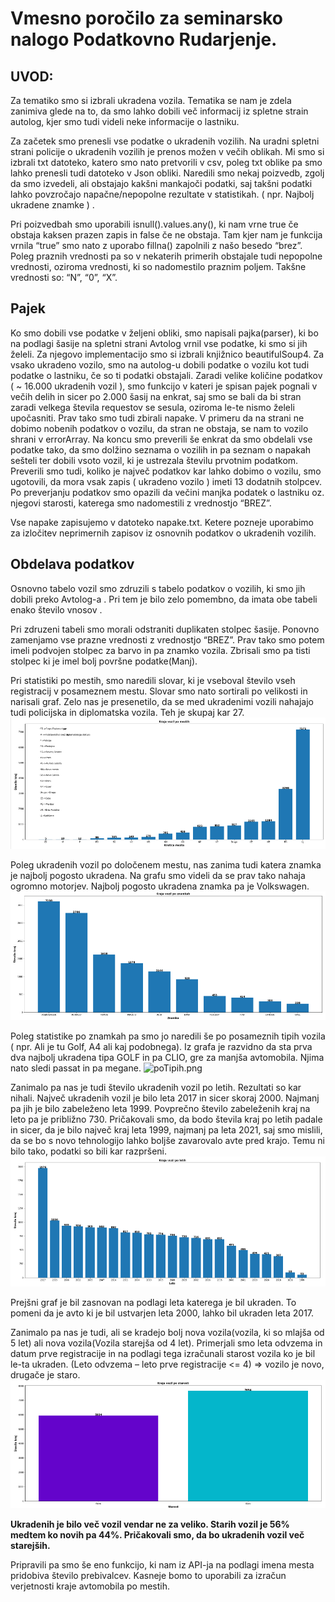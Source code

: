 # Vmesno poročilo za seminarsko nalogo Podatkovno Rudarjenje.

## UVOD:
Za tematiko smo si izbrali ukradena vozila. Tematika se nam je zdela zanimiva glede na to, da smo lahko dobili več informacij iz spletne strain autolog, kjer smo tudi videli neke informacije o lastniku.

Za začetek smo prenesli vse podatke o ukradenih vozilih. Na uradni spletni strani policije o ukradenih vozilih je prenos možen v večih oblikah. Mi smo si izbrali txt datoteko, katero smo nato pretvorili v csv, poleg txt oblike pa smo lahko prenesli tudi datoteko v Json obliki.
Naredili smo nekaj poizvedb, zgolj da smo izvedeli, ali obstajajo kakšni mankajoči podatki, saj takšni podatki  lahko povzročajo napačne/nepopolne rezultate v statistikah. ( npr. Najbolj ukradene znamke ) .

Pri poizvedbah smo uporabili isnull().values.any(), ki nam vrne true če obstaja kaksen prazen zapis in false če ne obstaja. Tam kjer nam je funkcija vrnila “true” smo nato z uporabo fillna() zapolnili z našo besedo “brez”. Poleg praznih vrednosti pa so v nekaterih primerih obstajale tudi nepopolne vrednosti, oziroma vrednosti, ki so nadomestilo praznim poljem. Takšne vrednosti so: “N”, “0”, “X”.

## Pajek
Ko smo dobili vse podatke v željeni obliki, smo napisali pajka(parser), ki bo na podlagi šasije na spletni strani Avtolog vrnil vse podatke, ki smo si jih želeli. Za njegovo implementacijo smo si izbrali knjižnico beautifulSoup4.
Za vsako ukradeno vozilo, smo na autolog-u dobili podatke o vozilu kot tudi podatke o lastniku, če so ti podatki obstajali.
Zaradi velike količine podatkov ( ~ 16.000 ukradenih vozil ), smo funkcijo v kateri je spisan pajek pognali v večih delih in sicer po 2.000 šasij na enkrat, saj smo se bali da bi stran zaradi velkega števila requestov se sesula, oziroma le-te nismo želeli upočasniti.
Prav tako smo tudi zbirali napake. V primeru da na strani ne dobimo nobenih podatkov o vozilu, da stran ne obstaja, se nam to vozilo shrani v errorArray. 
Na koncu smo preverili še enkrat da smo obdelali vse podatke tako, da smo dolžino seznama o vozilih in pa seznam o napakah sešteli ter dobili vsoto vozil, ki je ustrezala številu prvotnim podatkom.
Preverili smo tudi, koliko je največ podatkov kar lahko dobimo o vozilu, smo ugotovili, da mora vsak zapis ( ukradeno vozilo ) imeti 13 dodatnih stolpcev. Po preverjanju podatkov smo opazili da večini manjka podatek o lastniku oz. njegovi starosti, katerega smo nadomestili z vrednostjo “BREZ”.

Vse napake zapisujemo v datoteko napake.txt. Ketere pozneje uporabimo za izločitev neprimernih zapisov iz osnovnih podatkov o ukradenih vozilih.


## Obdelava podatkov
Osnovno tabelo vozil smo zdruzili s tabelo podatkov o vozilih, ki smo jih dobili preko Avtolog-a . Pri tem je bilo zelo pomembno, da imata obe tabeli enako število vnosov .

Pri zdruzeni tabeli smo morali odstraniti duplikaten stolpec šasije. Ponovno zamenjamo vse prazne vrednosti z vrednostjo “BREZ”.
Prav tako smo potem imeli podvojen stolpec za barvo in pa znamko vozila. Zbrisali smo pa tisti stolpec ki je imel bolj površne podatke(Manj).

Pri statistiki po mestih, smo naredili slovar, ki je vseboval število vseh registracij v posameznem mestu. Slovar smo nato sortirali po velikosti in narisali graf.
Zelo nas je presenetilo, da se med ukradenimi vozili nahajajo tudi policijska in diplomatska vozila.
Teh je skupaj kar 27.
![image info](poMestih.png)

Poleg ukradenih vozil po določenem mestu, nas zanima tudi katera znamka je najbolj pogosto ukradena. Na grafu smo videli da se prav tako nahaja ogromno motorjev. Najbolj pogosto ukradena znamka pa je Volkswagen.
![kraja po znamkah](poZnamkah.png "Kraja po znamkah") 

Poleg statistike po znamkah pa smo jo naredili še po posameznih tipih vozila ( npr. Ali je tu Golf, A4 ali kaj podobnega).
Iz grafa je razvidno da sta prva dva najbolj ukradena tipa GOLF in pa CLIO, gre za manjša avtomobila.
Njima nato sledi passat in pa megane.
![poTipih.png](attachment:poTipih.png) 

Zanimalo pa nas je tudi število ukradenih vozil po letih. Rezultati so kar nihali. Največ ukradenih vozil je bilo leta 2017 in sicer skoraj 2000. Najmanj pa jih je bilo zabeleženo leta 1999. Povprečno število zabeleženih kraj na leto pa je približno 730. 
Pričakovali smo, da bodo števila kraj po letih padale in sicer, da je bilo največ kraj leta 1999, najmanj pa leta 2021, saj smo mislili, da se bo s novo tehnologijo lahko boljše zavarovalo avte pred krajo. Temu ni bilo tako, podatki so bili kar razpršeni. 
![alt text](poLetih.png) 

Prejšni graf je bil zasnovan na podlagi leta katerega je bil ukraden. To pomeni da je avto ki je bil ustvarjen leta 2000, lahko bil ukraden leta 2017.

Zanimalo pa nas je tudi, ali se kradejo bolj nova vozila(vozila, ki so mlajša od 5 let) ali nova vozila(Vozila starejša od 4 let). Primerjali smo leta odvzema in datum prve registracije in na podlagi tega izračunali starost vozila ko je bil le-ta ukraden. (Leto odvzema – leto prve registracije <= 4) => vozilo je novo, drugače je staro. 
![alt text](novoStaro.png)

**Ukradenih je bilo več vozil vendar ne za veliko. Starih vozil je 56% medtem ko novih pa 44%. Pričakovali smo, da  bo ukradenih vozil več starejših.**

Pripravili pa smo še eno funkcijo, ki nam iz API-ja na podlagi imena mesta pridobiva število prebivalcev.  Kasneje bomo to uporabili za izračun verjetnosti kraje avtomobila po mestih.


